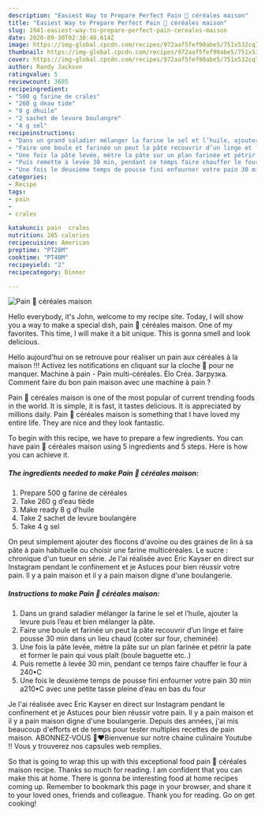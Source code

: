 ```yaml
---
description: "Easiest Way to Prepare Perfect Pain 🥖 céréales maison"
title: "Easiest Way to Prepare Perfect Pain 🥖 céréales maison"
slug: 1941-easiest-way-to-prepare-perfect-pain-cereales-maison
date: 2020-09-30T02:30:48.614Z
image: https://img-global.cpcdn.com/recipes/972aaf5fef90abe5/751x532cq70/pain-🥖-cereales-maison-photo-principale-de-la-recette.jpg
thumbnail: https://img-global.cpcdn.com/recipes/972aaf5fef90abe5/751x532cq70/pain-🥖-cereales-maison-photo-principale-de-la-recette.jpg
cover: https://img-global.cpcdn.com/recipes/972aaf5fef90abe5/751x532cq70/pain-🥖-cereales-maison-photo-principale-de-la-recette.jpg
author: Randy Jackson
ratingvalue: 5
reviewcount: 3685
recipeingredient:
- "500 g farine de crales"
- "260 g deau tide"
- "8 g dhuile"
- "2 sachet de levure boulangre"
- "4 g sel"
recipeinstructions:
- "Dans un grand saladier mélanger la farine le sel et l’huile, ajouter la levure puis l’eau et bien mélanger la pâte."
- "Faire une boule et farinée un peut la pâte recouvrir d’un linge et faire pousse 30 min dans un lieu chaud (coter sur four, cheminée)"
- "Une fois la pâte levée, mètre la pâte sur un plan farinée et pétrir la pate et former le pain qui vous plaît (boule baguette etc..)"
- "Puis remette à levée 30 min, pendant ce temps faire chauffer le four à 240•C"
- "Une fois le deuxième temps de pousse fini enfourner votre pain 30 min a210•C avec une petite tasse pleine d’eau en bas du four"
categories:
- Recipe
tags:
- pain
- 
- crales

katakunci: pain  crales 
nutrition: 265 calories
recipecuisine: American
preptime: "PT28M"
cooktime: "PT40M"
recipeyield: "2"
recipecategory: Dinner

---
```



![Pain 🥖 céréales maison](https://img-global.cpcdn.com/recipes/972aaf5fef90abe5/751x532cq70/pain-🥖-cereales-maison-photo-principale-de-la-recette.jpg)

Hello everybody, it's John, welcome to my recipe site. Today, I will show you a way to make a special dish, pain 🥖 céréales maison. One of my favorites. This time, I will make it a bit unique. This is gonna smell and look delicious.

Hello aujourd&#39;hui on se retrouve pour réaliser un pain aux céréales à la maison !!! Activez les notifications en cliquant sur la cloche 🔔 pour ne manquer. Machine à pain - Pain multi-céréales. Élo Créa. Загрузка. Comment faire du bon pain maison avec une machine à pain ?

Pain 🥖 céréales maison is one of the most popular of current trending foods in the world. It is simple, it is fast, it tastes delicious. It is appreciated by millions daily. Pain 🥖 céréales maison is something that I have loved my entire life. They are nice and they look fantastic.


To begin with this recipe, we have to prepare a few ingredients. You can have pain 🥖 céréales maison using 5 ingredients and 5 steps. Here is how you can achieve it.

<!--inarticleads1-->

##### The ingredients needed to make Pain 🥖 céréales maison:

1. Prepare 500 g farine de céréales
1. Take 260 g d’eau tiède
1. Make ready 8 g d’huile
1. Take 2 sachet de levure boulangère
1. Take 4 g sel


On peut simplement ajouter des flocons d&#39;avoine ou des graines de lin à sa pâte à pain habituelle ou choisir une farine multicéréales. Le sucre : chronique d&#39;un tueur en série. Je l&#39;ai réalisée avec Eric Kayser en direct sur Instagram pendant le confinement et je Astuces pour bien réussir votre pain. Il y a pain maison et il y a pain maison digne d&#39;une boulangerie. 

<!--inarticleads2-->

##### Instructions to make Pain 🥖 céréales maison:

1. Dans un grand saladier mélanger la farine le sel et l’huile, ajouter la levure puis l’eau et bien mélanger la pâte.
1. Faire une boule et farinée un peut la pâte recouvrir d’un linge et faire pousse 30 min dans un lieu chaud (coter sur four, cheminée)
1. Une fois la pâte levée, mètre la pâte sur un plan farinée et pétrir la pate et former le pain qui vous plaît (boule baguette etc..)
1. Puis remette à levée 30 min, pendant ce temps faire chauffer le four à 240•C
1. Une fois le deuxième temps de pousse fini enfourner votre pain 30 min a210•C avec une petite tasse pleine d’eau en bas du four


Je l&#39;ai réalisée avec Eric Kayser en direct sur Instagram pendant le confinement et je Astuces pour bien réussir votre pain. Il y a pain maison et il y a pain maison digne d&#39;une boulangerie. Depuis des années, j&#39;ai mis beaucoup d&#39;efforts et de temps pour tester multiples recettes de pain maison. ABONNEZ-VOUS 🙏❤️Bienvenue sur notre chaine culinaire Youtube !! Vous y trouverez nos capsules web remplies. 

So that is going to wrap this up with this exceptional food pain 🥖 céréales maison recipe. Thanks so much for reading. I am confident that you can make this at home. There is gonna be interesting food at home recipes coming up. Remember to bookmark this page in your browser, and share it to your loved ones, friends and colleague. Thank you for reading. Go on get cooking!
